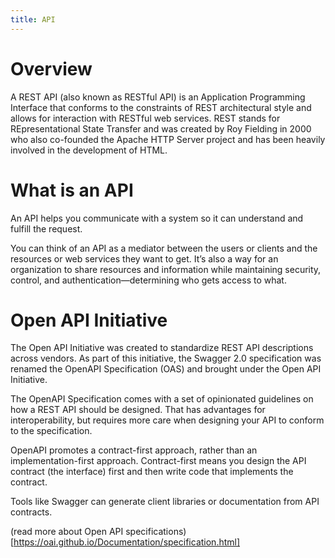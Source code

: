 ```yaml
---
title: API
---
```


# Overview

A REST API (also known as RESTful API) is an Application Programming Interface that conforms to the constraints of REST architectural style and allows for interaction with RESTful web services. REST stands for REpresentational State Transfer and was created by Roy Fielding in 2000 who also co-founded the Apache HTTP Server project and has been heavily involved in the development of HTML.

# What is an API

An API helps you communicate with a system so it can understand and fulfill the request. 

You can think of an API as a mediator between the users or clients and the resources or web services they want to get. It’s also a way for an organization to share resources and information while maintaining security, control, and authentication—determining who gets access to what. 

# Open API Initiative

The Open API Initiative was created to standardize REST API descriptions across vendors. As part of this initiative, the Swagger 2.0 specification was renamed the OpenAPI Specification (OAS) and brought under the Open API Initiative.

The OpenAPI Specification comes with a set of opinionated guidelines on how a REST API should be designed. That has advantages for interoperability, but requires more care when designing your API to conform to the specification.

OpenAPI promotes a contract-first approach, rather than an implementation-first approach. Contract-first means you design the API contract (the interface) first and then write code that implements the contract.

Tools like Swagger can generate client libraries or documentation from API contracts.

(read more about Open API specifications)[https://oai.github.io/Documentation/specification.html]